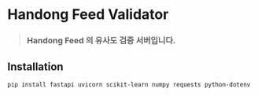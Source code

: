 # Handong Feed Validator
> ### Handong Feed 의 유사도 검증 서버입니다.

## Installation
```shell
pip install fastapi uvicorn scikit-learn numpy requests python-dotenv
```
